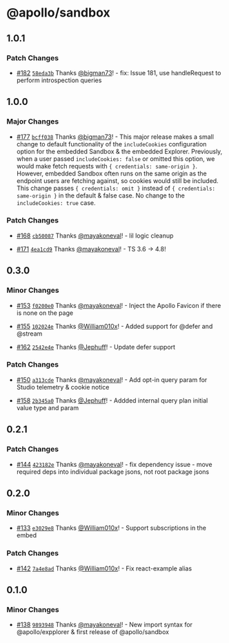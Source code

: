 # @apollo/sandbox

## 1.0.1

### Patch Changes

- [#182](https://github.com/apollographql/embeddable-explorer/pull/182) [`58eda3b`](https://github.com/apollographql/embeddable-explorer/commit/58eda3bd2b6cf03bb3997e97dd14c67a14d2a763) Thanks [@bigman73](https://github.com/bigman73)! - fix: Issue 181, use handleRequest to perform introspection queries

## 1.0.0

### Major Changes

- [#177](https://github.com/apollographql/embeddable-explorer/pull/177) [`bcff038`](https://github.com/apollographql/embeddable-explorer/commit/bcff038e9fbfffd0b215c94fefff319646114a85) Thanks [@bigman73](https://github.com/bigman73)! - This major release makes a small change to default functionality of the `includeCookies` configuration option for the embedded Sandbox & the embedded Explorer. Previously, when a user passed `includeCookies: false` or omitted this option, we would make fetch requests with `{ credentials: same-origin }`. However, embedded Sandbox often runs on the same origin as the endpoint users are fetching against, so cookies would still be included. This change passes `{ credentials: omit }` instead of `{ credentials: same-origin }` in the default & false case. No change to the `includeCookies: true` case.

### Patch Changes

- [#168](https://github.com/apollographql/embeddable-explorer/pull/168) [`cb50087`](https://github.com/apollographql/embeddable-explorer/commit/cb50087679bbd51115133fd74bfcd82f7f9d2069) Thanks [@mayakoneval](https://github.com/mayakoneval)! - lil logic cleanup

* [#171](https://github.com/apollographql/embeddable-explorer/pull/171) [`4ea1cd9`](https://github.com/apollographql/embeddable-explorer/commit/4ea1cd93c1e8f4b30814ffcf80bd0e07b4abb9f6) Thanks [@mayakoneval](https://github.com/mayakoneval)! - TS 3.6 -> 4.8!

## 0.3.0

### Minor Changes

- [#153](https://github.com/apollographql/embeddable-explorer/pull/153) [`f0200e0`](https://github.com/apollographql/embeddable-explorer/commit/f0200e0a022e46017774e1e56870699d2a887817) Thanks [@mayakoneval](https://github.com/mayakoneval)! - Inject the Apollo Favicon if there is none on the page

* [#155](https://github.com/apollographql/embeddable-explorer/pull/155) [`102024e`](https://github.com/apollographql/embeddable-explorer/commit/102024e6fda9b83165d78fad5a0a9c11487e0ac9) Thanks [@William010x](https://github.com/William010x)! - Added support for @defer and @stream

- [#162](https://github.com/apollographql/embeddable-explorer/pull/162) [`2542e4e`](https://github.com/apollographql/embeddable-explorer/commit/2542e4e6840ba9e134eaa934344b727b7670dac8) Thanks [@Jephuff](https://github.com/Jephuff)! - Update defer support

### Patch Changes

- [#150](https://github.com/apollographql/embeddable-explorer/pull/150) [`a313cde`](https://github.com/apollographql/embeddable-explorer/commit/a313cdefaf5b3e8bfcc2fec2868ee49ab127b883) Thanks [@mayakoneval](https://github.com/mayakoneval)! - Add opt-in query param for Studio telemetry & cookie notice

* [#158](https://github.com/apollographql/embeddable-explorer/pull/158) [`2b345a0`](https://github.com/apollographql/embeddable-explorer/commit/2b345a07e5dd09eb517093ba69e4d7546287d918) Thanks [@Jephuff](https://github.com/Jephuff)! - Addded internal query plan initial value type and param

## 0.2.1

### Patch Changes

- [#144](https://github.com/apollographql/embeddable-explorer/pull/144) [`423182e`](https://github.com/apollographql/embeddable-explorer/commit/423182e50171c3468c34efaa7d65222ac794fabc) Thanks [@mayakoneval](https://github.com/mayakoneval)! - fix dependency issue - move required deps into individual package jsons, not root package jsons

## 0.2.0

### Minor Changes

- [#133](https://github.com/apollographql/embeddable-explorer/pull/133) [`e3029e8`](https://github.com/apollographql/embeddable-explorer/commit/e3029e8c6abcf456cb9ad85356c4747607d37917) Thanks [@William010x](https://github.com/William010x)! - Support subscriptions in the embed

### Patch Changes

- [#142](https://github.com/apollographql/embeddable-explorer/pull/142) [`7a4e8ad`](https://github.com/apollographql/embeddable-explorer/commit/7a4e8ad6711647e014ac769282d92fff67447605) Thanks [@William010x](https://github.com/William010x)! - Fix react-example alias

## 0.1.0

### Minor Changes

- [#138](https://github.com/apollographql/embeddable-explorer/pull/138) [`9893948`](https://github.com/apollographql/embeddable-explorer/commit/9893948e8b459169e912dd18790dfe247bee29f6) Thanks [@mayakoneval](https://github.com/mayakoneval)! - New import syntax for @apollo/expplorer & first release of @apollo/sandbox
